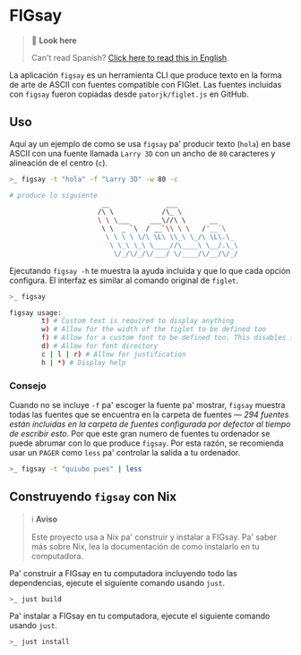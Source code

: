 # FIGsay

> 👀 **Look here**
>
> Can't read Spanish? [Click here to read this in English](https://git.sr.ht/~rogeruiz/figsay/tree/main/item/README.en.md).

La aplicación `figsay` es un herramienta CLI que produce texto en la forma de
arte de ASCII con fuentes compatible con FIGlet. Las fuentes incluidas con
`figsay` fueron copiadas desde `patorjk/figlet.js` en GitHub.

## Uso

Aquí ay un ejemplo de como se usa `figsay` pa' producir texto (`hola`) en base
ASCII con una fuente llamada `Larry 3D` con un ancho de `80` caracteres y
alineación de el centro (`c`).

```sh
>_ figsay -t "hola" -f "Larry 3D" -w 80 -c

# produce lo siguiente
                       __              ___
                      /\ \            /\_ \
                      \ \ \___     ___\//\ \      __
                       \ \  _ `\  / __`\\ \ \   /'__`\
                        \ \ \ \ \/\ \L\ \\_\ \_/\ \L\.\_
                         \ \_\ \_\ \____//\____\ \__/.\_\
                          \/_/\/_/\/___/ \/____/\/__/\/_/
```

Ejecutando `figsay -h` te muestra la ayuda incluida y que lo que cada opción
configura. El interfaz es similar al comando original de `figlet`.

```sh
>_ figsay

figsay usage:
        t) # Custom text is required to display anything
        w) # Allow for the width of the figlet to be defined too
        f) # Allow for a custom font to be defined too. This disables iterating
        d) # Allow for font directory
        c | l | r) # Allow for justification
        h | *) # Display help
```

### Consejo

Cuando no se incluye `-f` pa' escoger la fuente pa' mostrar, `figsay` muestra
todas las fuentes que se encuentra en la carpeta de fuentes — _294 fuentes están
incluidas en la carpeta de fuentes configurada por defector al tiempo de
escribir esto_. Por que este gran numero de fuentes tu ordenador se puede
abrumar con lo que produce `figsay`. Por esta razón, se recomienda usar un
`PAGER` como `less` pa' controlar la salida a tu ordenador.

```sh
>_ figsay -t "quiubo pues" | less
```

## Construyendo `figsay` con Nix

> ℹ️ **Aviso**
>
> Este proyecto usa a Nix pa' construir y instalar a FIGsay. Pa' saber más sobre
> Nix, lea la documentación de como instalarlo en tu computadora.

Pa' construir a FIGsay en tu computadora incluyendo todo las dependencias,
ejecute el siguiente comando usando `just`.

```sh
>_ just build
```

Pa' instalar a FIGsay en tu computadora, ejecute el siguiente comando usando
`just`.

```sh
>_ just install
```
